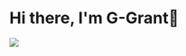 # Hi there, I'm G-Grant👋

<img align="center" src="https://github-readme-stats.vercel.app/api?username=G-Grant&show_icons=true&theme=tokyonight" />
